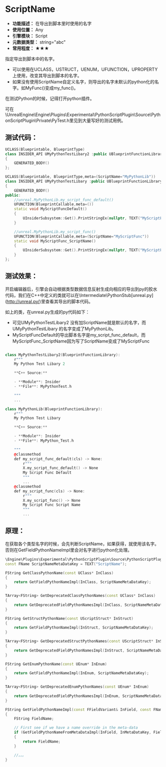 ﻿# ScriptName

- **功能描述：** 在导出到脚本里时使用的名字
- **使用位置：** Any
- **引擎模块：** Script
- **元数据类型：** string="abc"
- **常用程度：** ★★★

指定导出到脚本中的名字。

- 可以使用在UCLASS，USTRUCT，UENUM，UFUNCTION，UPROPERTY上使用，改变其导出到脚本的名字。
- 如果没有使用ScriptName自定义名字，则导出的名字未默认的python化的名字。如MyFunc()变成my_func()。

在测试Python的时候，记得打开python插件。

可在\UnrealEngine\Engine\Plugins\Experimental\PythonScriptPlugin\Source\PythonScriptPlugin\Private\PyTest.h里见到大量写好的测试用例。

## 测试代码：

```cpp
UCLASS(Blueprintable, BlueprintType)
class INSIDER_API UMyPythonTestLibary2 :public UBlueprintFunctionLibrary
{
	GENERATED_BODY()
};

UCLASS(Blueprintable, BlueprintType,meta=(ScriptName="MyPythonLib"))
class INSIDER_API UMyPythonTestLibary :public UBlueprintFunctionLibrary
{
	GENERATED_BODY()
public:
	//unreal.MyPythonLib.my_script_func_default()
	UFUNCTION(BlueprintCallable,meta=())
	static void MyScriptFuncDefault()
	{
		UInsiderSubsystem::Get().PrintStringEx(nullptr, TEXT("MyScriptFuncDefault"));
	}

	//unreal.MyPythonLib.my_script_func()
	UFUNCTION(BlueprintCallable,meta=(ScriptName="MyScriptFunc"))
	static void MyScriptFunc_ScriptName()
	{
		UInsiderSubsystem::Get().PrintStringEx(nullptr, TEXT("MyScriptFunc_ScriptName"));
	}
};

```

## 测试效果：

开启编辑器后，引擎会自动根据类型数据信息反射生成向相应的导出到py的胶水代码，我们在C++中定义的类就可以在\Intermediate\PythonStub\[unreal.py](http://unreal.py/)里查看其导出的脚本代码。

如上的类，在unreal.py生成的py代码如下：

- 可见UMyPythonTestLibary2 没有加ScriptName就是默认的名字，而UMyPythonTestLibary 的名字变成了MyPythonLib。
- MyScriptFuncDefault的导出脚本名字是my_script_func_default，而MyScriptFunc_ScriptName因为写了ScriptName变成了MyScriptFunc

```cpp

class MyPythonTestLibary2(BlueprintFunctionLibrary):
    r"""
    My Python Test Libary 2

    **C++ Source:**

    - **Module**: Insider
    - **File**: MyPythonTest.h

    """
    ...

class MyPythonLib(BlueprintFunctionLibrary):
    r"""
    My Python Test Libary

    **C++ Source:**

    - **Module**: Insider
    - **File**: MyPython_Test.h

    """
    @classmethod
    def my_script_func_default(cls) -> None:
        r"""
        X.my_script_func_default() -> None
        My Script Func Default
        """
        ...
    @classmethod
    def my_script_func(cls) -> None:
        r"""
        X.my_script_func() -> None
        My Script Func Script Name
        """
        ...

```

## 原理：

在获取各个类型名字的时候，会先判断ScriptName，如果获得，就使用该名字。否则在GetFieldPythonNameImpl里会对名字进行python化处理。

```cpp
\Engine\Plugins\Experimental\PythonScriptPlugin\Source\PythonScriptPlugin\Private\PyGenUtil.cpp
const FName ScriptNameMetaDataKey = TEXT("ScriptName");

FString GetClassPythonName(const UClass* InClass)
{
	return GetFieldPythonNameImpl(InClass, ScriptNameMetaDataKey);
}

TArray<FString> GetDeprecatedClassPythonNames(const UClass* InClass)
{
	return GetDeprecatedFieldPythonNamesImpl(InClass, ScriptNameMetaDataKey);
}

FString GetStructPythonName(const UScriptStruct* InStruct)
{
	return GetFieldPythonNameImpl(InStruct, ScriptNameMetaDataKey);
}

TArray<FString> GetDeprecatedStructPythonNames(const UScriptStruct* InStruct)
{
	return GetDeprecatedFieldPythonNamesImpl(InStruct, ScriptNameMetaDataKey);
}

FString GetEnumPythonName(const UEnum* InEnum)
{
	return GetFieldPythonNameImpl(InEnum, ScriptNameMetaDataKey);
}

TArray<FString> GetDeprecatedEnumPythonNames(const UEnum* InEnum)
{
	return GetDeprecatedFieldPythonNamesImpl(InEnum, ScriptNameMetaDataKey);
}

FString GetFieldPythonNameImpl(const FFieldVariant& InField, const FName InMetaDataKey)
{
	FString FieldName;

	// First see if we have a name override in the meta-data
	if (GetFieldPythonNameFromMetaDataImpl(InField, InMetaDataKey, FieldName))
	{
		return FieldName;
	}

	//。。。
}
```